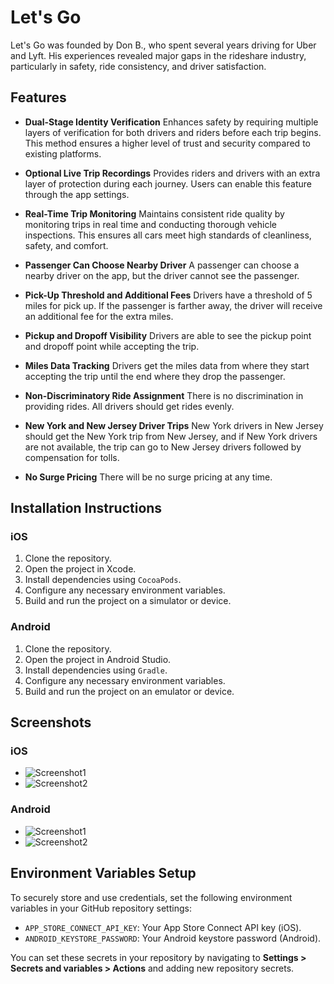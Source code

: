 # Let's Go

Let's Go was founded by Don B., who spent several years driving for Uber and Lyft. His experiences revealed major gaps in the rideshare industry, particularly in safety, ride consistency, and driver satisfaction.

## Features

- **Dual-Stage Identity Verification**
  Enhances safety by requiring multiple layers of verification for both drivers and riders before each trip begins. This method ensures a higher level of trust and security compared to existing platforms.

- **Optional Live Trip Recordings**
  Provides riders and drivers with an extra layer of protection during each journey. Users can enable this feature through the app settings.

- **Real-Time Trip Monitoring**
  Maintains consistent ride quality by monitoring trips in real time and conducting thorough vehicle inspections. This ensures all cars meet high standards of cleanliness, safety, and comfort.

- **Passenger Can Choose Nearby Driver**
  A passenger can choose a nearby driver on the app, but the driver cannot see the passenger.

- **Pick-Up Threshold and Additional Fees**
  Drivers have a threshold of 5 miles for pick up. If the passenger is farther away, the driver will receive an additional fee for the extra miles.

- **Pickup and Dropoff Visibility**
  Drivers are able to see the pickup point and dropoff point while accepting the trip.

- **Miles Data Tracking**
  Drivers get the miles data from where they start accepting the trip until the end where they drop the passenger.

- **Non-Discriminatory Ride Assignment**
  There is no discrimination in providing rides. All drivers should get rides evenly.

- **New York and New Jersey Driver Trips**
  New York drivers in New Jersey should get the New York trip from New Jersey, and if New York drivers are not available, the trip can go to New Jersey drivers followed by compensation for tolls.

- **No Surge Pricing**
  There will be no surge pricing at any time.

## Installation Instructions

### iOS
1. Clone the repository.
2. Open the project in Xcode.
3. Install dependencies using `CocoaPods`.
4. Configure any necessary environment variables.
5. Build and run the project on a simulator or device.

### Android
1. Clone the repository.
2. Open the project in Android Studio.
3. Install dependencies using `Gradle`.
4. Configure any necessary environment variables.
5. Build and run the project on an emulator or device.

## Screenshots

### iOS
- ![Screenshot1](assets/ios_screenshot1.png)
- ![Screenshot2](assets/ios_screenshot2.png)

### Android
- ![Screenshot1](assets/android_screenshot1.png)
- ![Screenshot2](assets/android_screenshot2.png)

## Environment Variables Setup

To securely store and use credentials, set the following environment variables in your GitHub repository settings:

- `APP_STORE_CONNECT_API_KEY`: Your App Store Connect API key (iOS).
- `ANDROID_KEYSTORE_PASSWORD`: Your Android keystore password (Android).

You can set these secrets in your repository by navigating to **Settings > Secrets and variables > Actions** and adding new repository secrets.
